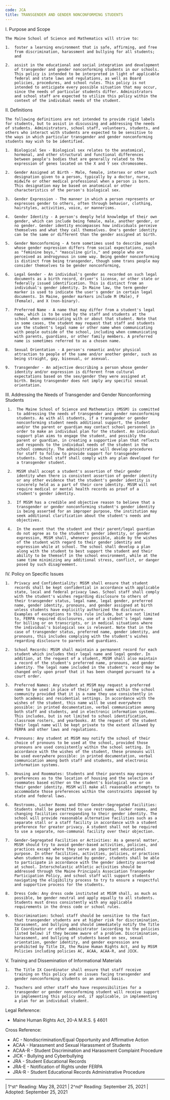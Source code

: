 ```yaml
---
code: JCA
title: TRANSGENDER AND GENDER NONCONFORMING STUDENTS
---
```


I.  Purpose and Scope

    The Maine School of Science and Mathematics will strive to:

    1.  foster a learning environment that is safe, affirming, and free
        from discrimination, harassment and bullying for all students;
        and

    2.  assist in the educational and social integration and development
        of transgender and gender nonconforming students in our schools.
        This policy is intended to be interpreted in light of applicable
        federal and state laws and regulations, as well as Board
        policies, procedures, and school rules. This policy is not
        intended to anticipate every possible situation that may occur,
        since the needs of particular students differ. Administrators
        and school staff are expected to utilize this policy within the
        context of the individual needs of the student.

II. Definitions

    The following definitions are not intended to provide rigid labels
    for students, but to assist in discussing and addressing the needs
    of students. Administrators, school staff, volunteers, students, and
    others who interact with students are expected to be sensitive to
    the ways in which particular transgender and gender nonconforming
    students may wish to be identified.

    1.  Biological Sex - Biological sex relates to the anatomical,
        hormonal, and other structural and functional differences
        between people's bodies that are generally related to the
        expression of genes located on the X and Y sex chromosomes.

    2.  Gender Assigned at Birth - Male, female, intersex or other such
        designation given to a person, typically by a doctor, nurse,
        midwife or other medical professional when a person is born.
        This designation may be based on anatomical or other
        characteristics of the person's biological sex.

    3.  Gender Expression - The manner in which a person represents or
        expresses gender to others, often through behavior, clothing,
        hairstyles, activities, voice, or mannerisms.

    4.  Gender Identity - A person's deeply held knowledge of their own
        gender, which can include being female, male, another gender, or
        no gender. Gender identity encompasses how individuals perceive
        themselves and what they call themselves. One's gender identity
        can be the same or different than the gender assigned at birth.

    5.  Gender Nonconforming - A term sometimes used to describe people
        whose gender expression differs from social expectations, such
        as "feminine boys," "masculine girls," and people who are
        perceived as androgynous in some way. Being gender nonconforming
        is distinct from being transgender, though some trans people may
        consider themselves to be gender nonconforming,

    6.  Legal Gender - An individual's gender as recorded on such legal
        documents as a birth record, driver's license, or other state or
        federally issued identification. This is distinct from an
        individual's gender identity. In Maine law, the term gender
        marker is used to indicate the user's gender in certain legal
        documents. In Maine, gender markers include M (Male), F
        (Female), and X (non-binary).

    7.  Preferred Name - A name that may differ from a student's legal
        name, which is to be used by the staff and students at the
        school when communicating with or about that student. Note that
        in some cases, the student may request that staff and students
        use the student's legal name or other name when communicating
        with people outside of the school, including when communicating
        with parents, guardians, or other family members. A preferred
        name is sometimes referred to as a chosen name.

    8.  Sexual Orientation - A person's romantic and/or physical
        attraction to people of the same and/or another gender, such as
        being straight, gay, bisexual, or asexual.

    9.  Transgender - An adjective describing a person whose gender
        identity and/or expression is different from cultural
        expectations based on the sex/gender they were assigned at
        birth. Being transgender does not imply any specific sexual
        orientation.

III. Addressing the Needs of Transgender and Gender Nonconforming
     Students

     1.  The Maine School of Science and Mathematics (MSSM) is committed
         to addressing the needs of transgender and gender nonconforming
         students. As with all students, if a transgender or gender
         nonconforming student needs additional support, the student
         and/or the parent or guardian may contact school personnel in
         order to make an individual plan for the student. An individual
         support plan aims to engage the student, and possibly the
         parent or guardian, in creating a supportive plan that reflects
         and responds to the individual needs of the student in the
         school community. The administration will develop procedures
         for staff to follow to provide support for transgender
         students. School staff shall comply with any plan developed for
         a transgender student.

     2.  MSSM shall accept a student's assertion of their gender
         identity when there is consistent assertion of gender identity
         or any other evidence that the student's gender identity is
         sincerely held as a part of their core identity. MSSM will not
         require medical or mental health records as proof of a
         student's gender identity.

     3.  If MSSM has a credible and objective reason to believe that a
         transgender or gender nonconforming student's gender identity
         is being asserted for an improper purpose, the institution may
         seek additional clarification about the student's needs and
         objectives.

     4.  In the event that the student and their parent/legal guardian
         do not agree as to the student's gender identity, or gender
         expression, MSSM shall, whenever possible, abide by the wishes
         of the student with regard to their gender identity and
         expression while at school. The school shall develop a plan
         along with the student to best support the student and their
         ability to be themself in the school environment, while at the
         same time minimizing any additional stress, conflict, or danger
         posed by such disagreement.

IV. Policy on Specific Issues

    1.  Privacy and Confidentiality: MSSM shall ensure that student
        records shall be kept confidential in accordance with applicable
        state, local and federal privacy laws. School staff shall comply
        with the student's wishes regarding disclosure to others of
        their transgender status, legal name, legal gender, preferred
        name, gender identity, pronouns, and gender assigned at birth
        unless students have explicitly authorized the disclosure.
        Examples of exceptions to this rule include, but are not limited
        to, FERPA required disclosures, use of a student's legal name
        for billing or on transcripts, or in medical situations where
        the individual's biological sex is relevant. Note that in the
        case of transgender status, preferred name, gender identity, and
        pronouns, this includes complying with the student's wishes
        regarding disclosure to parents and guardians.

    2.  School Records: MSSM shall maintain a permanent record for each
        student which includes their legal name and legal gender. In
        addition, at the request of a student, MSSM shall also maintain
        a record of the student's preferred name, pronouns, and gender
        identity. The legal name included in the student's record may be
        changed only upon proof that it has been changed pursuant to a
        court order.

    3.  Preferred Names: Any student at MSSM may request a preferred
        name to be used in place of their legal name within the school
        community provided that it is a name they use consistently in
        both academic and residential settings. In accordance with the
        wishes of the student, this name will be used everywhere
        possible: in printed documentation, verbal communication among
        both staff and students, and in electronic information systems.
        This includes, but is not limited to school identification,
        classroom rosters, and yearbooks. At the request of the student
        their legal name will be kept private to the extent allowed by
        FERPA and other laws and regulations.

    4.  Pronouns: Any student at MSSM may notify the school of their
        choice of pronouns to be used at the school, provided those
        pronouns are used consistently within the school setting. In
        accordance with the wishes of the student, these pronouns will
        be used everywhere possible: in printed documentation, verbal
        communication among both staff and students, and electronic
        information systems.

    5.  Housing and Roommates: Students and their parents may express
        preferences as to the location of housing and the selection of
        roommates based either on the student's biological sex or on
        their gender identity. MSSM will make all reasonable attempts to
        accommodate those preferences within the constraints imposed by
        state and federal laws.

    6.  Restrooms, Locker Rooms and Other Gender-Segregated Facilities:
        Students shall be permitted to use restrooms, locker rooms, and
        changing facilities corresponding to their gender identity. The
        school will provide reasonable alternative facilities such as a
        separate stall or a staff facility in accordance with a student
        preference for greater privacy. A student shall not be required
        to use a separate, non-communal facility over their objection.

    7.  Gender-Segregated Facilities or Activities: As a general matter,
        MSSM should try to avoid gender-based activities, policies, and
        practices except where they serve an important educational
        purpose. In other facilities, activities, policies, or practices
        when students may be separated by gender, students shall be able
        to participate in accordance with the gender identity asserted
        at school. Interscholastic athletic activities should be
        addressed through the Maine Principals Association Transgender
        Participation Policy, and school staff will support students
        navigating the eligibility process to try to ensure a respectful
        and supportive process for the students.

    8.  Dress Code: Any dress code instituted at MSSM shall, as much as
        possible, be gender neutral and apply equally to all students.
        Students must dress consistently with any applicable
        requirements in the dress code or school rules.

    9.  Discrimination: School staff should be sensitive to the fact
        that transgender students are at higher risk for discrimination,
        harassment, and bullying and should immediately notify the Title
        IX Coordinator or other administrator (according to the policies
        listed below) if they become aware of a problem. Discrimination,
        harassment, and bullying of students based on sex, sexual
        orientation, gender identity, and gender expression are
        prohibited by Title IX, the Maine Human Rights Act, and by MSSM
        Policies including policies AC, ACAA, ACAA-R, and JICK.

V.  Training and Dissemination of Informational Materials

    1.  The Title IX Coordinator shall ensure that staff receive
        training on this policy and on issues facing transgender and
        gender nonconforming students on an annual basis.

    2.  Teachers and other staff who have responsibilities for a
        transgender or gender nonconforming student will receive support
        in implementing this policy and, if applicable, in implementing
        a plan for an individual student.

Legal Reference:

-   Maine Human Rights Act, 20-A M.R.S. § 4601

Cross Reference:

-   AC - Nondiscrimination/Equal Opportunity and Affirmative Action
-   ACAA - Harassment and Sexual Harassment of Students
-   ACAA-R - Student Discrimination and Harassment Complaint Procedure
-   JICK - Bullying and Cyberbullying
-   JRA - Student Educational Records
-   JRA-E - Notification of Rights under FERPA
-   JRA-R - Student Educational Records Administrative Procedure

------------------------------------------------------------------------

| 1^st^ Reading: May 28, 2021
| 2^nd^ Reading: September 25, 2021
| Adopted: September 25, 2021
